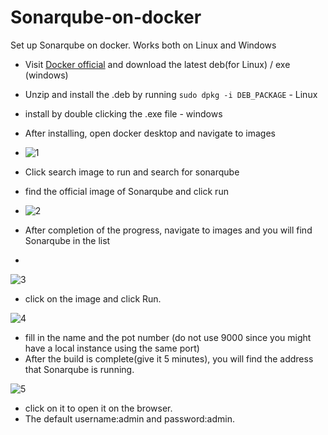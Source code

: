 # Sonarqube-on-docker
Set up Sonarqube on docker. Works both on Linux and Windows

- Visit  [Docker official](https://docs.docker.com/desktop/install/ubuntu/) and download the latest deb(for Linux) / exe (windows)
- Unzip and install the .deb by running ```sudo dpkg -i DEB_PACKAGE``` - Linux
- install by double clicking the .exe file - windows
- After installing, open docker desktop and navigate to images
- 
  ![1](https://github.com/Team-AQ-PSI/Sonarqube-on-docker/assets/100823292/5b072b16-7827-4bae-94aa-7a0215fe6ae1)
  
- Click search image to run and search for sonarqube
- find the official image of Sonarqube and click run
- 
  ![2](https://github.com/Team-AQ-PSI/Sonarqube-on-docker/assets/100823292/e1e4f546-bd40-4c0f-8123-65d6edc55f22)

- After completion of the progress, navigate to images and you will find Sonarqube in the list
- 
![3](https://github.com/Team-AQ-PSI/Sonarqube-on-docker/assets/100823292/fb62c5da-cbda-4611-bbb6-1dc51e134c60)

- click on the image and click Run.
  
![4](https://github.com/Team-AQ-PSI/Sonarqube-on-docker/assets/100823292/e0aec2c8-dd47-41ff-8ce8-8a08afa86ba7)

- fill in the name and the pot number (do not use 9000 since you might have a local instance using the same port)
- After the build is complete(give it 5 minutes), you will find the address that Sonarqube is running.

![5](https://github.com/Team-AQ-PSI/Sonarqube-on-docker/assets/100823292/bd238581-464b-4872-a353-93d3a9bd7b12)

- click on it to open it on the browser.
- The default username:admin and password:admin.
